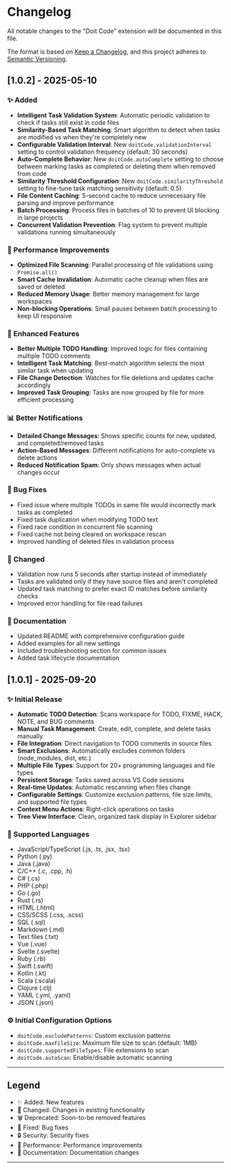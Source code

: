 # Changelog

All notable changes to the "Doit Code" extension will be documented in this file.

The format is based on [Keep a Changelog](https://keepachangelog.com/en/1.0.0/),
and this project adheres to [Semantic Versioning](https://semver.org/spec/v2.0.0.html).

## [1.0.2] - 2025-05-10

### ✨ Added

- **Intelligent Task Validation System**: Automatic periodic validation to check if tasks still exist in code files
- **Similarity-Based Task Matching**: Smart algorithm to detect when tasks are modified vs when they're completely new
- **Configurable Validation Interval**: New `doitCode.validationInterval` setting to control validation frequency (default: 30 seconds)
- **Auto-Complete Behavior**: New `doitCode.autoComplete` setting to choose between marking tasks as completed or deleting them when removed from code
- **Similarity Threshold Configuration**: New `doitCode.similarityThreshold` setting to fine-tune task matching sensitivity (default: 0.5)
- **File Content Caching**: 5-second cache to reduce unnecessary file parsing and improve performance
- **Batch Processing**: Process files in batches of 10 to prevent UI blocking in large projects
- **Concurrent Validation Prevention**: Flag system to prevent multiple validations running simultaneously

### 🚀 Performance Improvements

- **Optimized File Scanning**: Parallel processing of file validations using `Promise.all()`
- **Smart Cache Invalidation**: Automatic cache cleanup when files are saved or deleted
- **Reduced Memory Usage**: Better memory management for large workspaces
- **Non-blocking Operations**: Small pauses between batch processing to keep UI responsive

### 🔧 Enhanced Features

- **Better Multiple TODO Handling**: Improved logic for files containing multiple TODO comments
- **Intelligent Task Matching**: Best-match algorithm selects the most similar task when updating
- **File Change Detection**: Watches for file deletions and updates cache accordingly
- **Improved Task Grouping**: Tasks are now grouped by file for more efficient processing

### 📊 Better Notifications

- **Detailed Change Messages**: Shows specific counts for new, updated, and completed/removed tasks
- **Action-Based Messages**: Different notifications for auto-complete vs delete actions
- **Reduced Notification Spam**: Only shows messages when actual changes occur

### 🐛 Bug Fixes

- Fixed issue where multiple TODOs in same file would incorrectly mark tasks as completed
- Fixed task duplication when modifying TODO text
- Fixed race condition in concurrent file scanning
- Fixed cache not being cleared on workspace rescan
- Improved handling of deleted files in validation process

### 🔄 Changed

- Validation now runs 5 seconds after startup instead of immediately
- Tasks are validated only if they have source files and aren't completed
- Updated task matching to prefer exact ID matches before similarity checks
- Improved error handling for file read failures

### 📝 Documentation

- Updated README with comprehensive configuration guide
- Added examples for all new settings
- Included troubleshooting section for common issues
- Added task lifecycle documentation

## [1.0.1] - 2025-09-20

### ✨ Initial Release

- **Automatic TODO Detection**: Scans workspace for TODO, FIXME, HACK, NOTE, and BUG comments
- **Manual Task Management**: Create, edit, complete, and delete tasks manually
- **File Integration**: Direct navigation to TODO comments in source files
- **Smart Exclusions**: Automatically excludes common folders (node_modules, dist, etc.)
- **Multiple File Types**: Support for 20+ programming languages and file types
- **Persistent Storage**: Tasks saved across VS Code sessions
- **Real-time Updates**: Automatic rescanning when files change
- **Configurable Settings**: Customize exclusion patterns, file size limits, and supported file types
- **Context Menu Actions**: Right-click operations on tasks
- **Tree View Interface**: Clean, organized task display in Explorer sidebar

### 🎯 Supported Languages

- JavaScript/TypeScript (.js, .ts, .jsx, .tsx)
- Python (.py)
- Java (.java)
- C/C++ (.c, .cpp, .h)
- C# (.cs)
- PHP (.php)
- Go (.go)
- Rust (.rs)
- HTML (.html)
- CSS/SCSS (.css, .scss)
- SQL (.sql)
- Markdown (.md)
- Text files (.txt)
- Vue (.vue)
- Svelte (.svelte)
- Ruby (.rb)
- Swift (.swift)
- Kotlin (.kt)
- Scala (.scala)
- Clojure (.clj)
- YAML (.yml, .yaml)
- JSON (.json)

### ⚙️ Initial Configuration Options

- `doitCode.excludePatterns`: Custom exclusion patterns
- `doitCode.maxFileSize`: Maximum file size to scan (default: 1MB)
- `doitCode.supportedFileTypes`: File extensions to scan
- `doitCode.autoScan`: Enable/disable automatic scanning

---

## Legend

- ✨ Added: New features
- 🔧 Changed: Changes in existing functionality
- 🗑️ Deprecated: Soon-to-be removed features
- 🐛 Fixed: Bug fixes
- 🔒 Security: Security fixes
- 🚀 Performance: Performance improvements
- 📝 Documentation: Documentation changes

---

